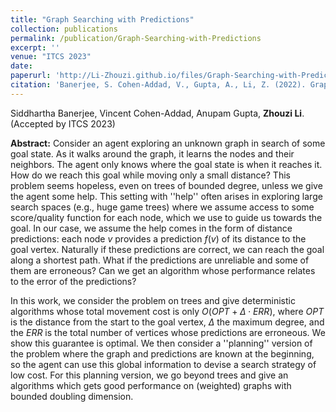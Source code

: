 ```yaml
---
title: "Graph Searching with Predictions"
collection: publications
permalink: /publication/Graph-Searching-with-Predictions
excerpt: ''
venue: "ITCS 2023"
date: 
paperurl: 'http://Li-Zhouzi.github.io/files/Graph-Searching-with-Predictions.pdf'
citation: 'Banerjee, S. Cohen-Addad, V., Gupta, A., Li, Z. (2022). Graph Searching with Predictions. arXiv preprint arXiv:2212.14220.'
---
```

Siddhartha Banerjee, Vincent Cohen-Addad, Anupam Gupta, **Zhouzi Li**. (Accepted by ITCS 2023)

**Abstract:** Consider an agent exploring an unknown graph in search of some goal state. As it walks around the graph, it learns the nodes and their neighbors. The agent only knows where the goal state is when it reaches it. How do we reach this goal while moving only a small distance? This problem seems hopeless, even on trees of bounded degree, unless we give the agent some help. This setting with ''help'' often arises in exploring large search spaces (e.g., huge game trees) where we assume access to some score/quality function for each node, which we use to guide us towards the goal. In our case, we assume the help comes in the form of distance predictions: each node $v$ provides a prediction $f(v)$ of its distance to the goal vertex. Naturally if these predictions are correct, we can reach the goal along a shortest path. What if the predictions are unreliable and some of them are erroneous? Can we get an algorithm whose performance relates to the error of the predictions?

In this work, we consider the problem on trees and give deterministic algorithms whose total movement cost is only $O(OPT + \Delta \cdot ERR)$, where $OPT$ is the distance from the start to the goal vertex, $\Delta$ the maximum degree, and the $ERR$ is the total number of vertices whose predictions are erroneous. We show this guarantee is optimal. We then consider a ''planning'' version of the problem where the graph and predictions are known at the beginning, so the agent can use this global information to devise a search strategy of low cost. For this planning version, we go beyond trees and give an algorithms which gets good performance on (weighted) graphs with bounded doubling dimension.